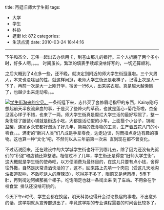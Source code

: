 title: 再逛旧师大学生街
tags:
  - 大学
  - 学生
  - 科协
  - 逛街
id: 872
categories:
  - 生活点滴
date: 2010-03-24 18:44:16
---

下午和杰全、志伟一起出去办信用卡，到苍山那儿的银行。三个人折腾了两个多小时，好多人啊。。。。 时间虽长，繁琐的填表手续却没啥好写的，一切还算顺利。

之后大概到了4点多一些，还不晚，就决定到附近的师大学生街逛逛啦。三个大男人，本来也没啥目的性，就这样闲逛，老师大学生街还是老样子，记得上次是大一下了，再前一次是大一上刚开学，宿舍一行6人，出来买衣服。真是越大越懒惰了，也越少出来走动啦。。。<!--more-->

[![](http://a.kainy.cn/201003/%E5%9B%BE%E7%89%87%20002.jpg "学生街淘来的宝贝。")](http://a.kainy.cn/201003/%E5%9B%BE%E7%89%87%20002.jpg)一条街逛下来，志伟买了套修眉毛指甲的东西，Kainy刚巧想起前天半夜流鼻血的事，于是买了些降火的草药，也就是莲心+菊花茶啦，杰全见莲心样子不错，也来了一两。师大学生街真是糜烂大学生活的最好写照了，整一条街除了服装小铺就是街边小吃，大都是活动型的小车，上面搭个小台子，锅碗 盆罐，连家乡永安都好淘汰了好几年，简易的做食物的工具，生产着五花八门的小零食。。。满街的“新兴人类”们八成是手拿零食，边走边谈，时而指点身边有趣的事物。这也算一种“文化”吧，不然何以从三年前第一次来  直到现在都不曾变化。

不过话说回来，还在建设中的大学城学生街也好不到哪儿去，除了因为还没有先驱们的“积淀”和店铺还算整洁。相信过不了几年，学生街还是得变“旧师大学生街”。这大概就是学生街的使命吧，以方便消费为最终目的，在这儿只要有点小钱，舍得往外撒，自然是灰常潇洒快活的了，这不，回来路上先啃一个肉包（受这几天地沟油报道影响，不敢吃诱人的麻辣烫），吃得差不多了，眼前又是烤肉串，5串下肚，再到街边阿姨那挑个椰子。吃饱喝足也就一条街出来 到了车站。不用象在学校食堂  排队还没啥可挑的。

今天下午e时代、学生会都在换届，明天科协也得开会讨论换届的事啦。不出意外的话，这学期就从宣传部退出了，毕竟这学期的专业课程需要的时间会比较多了。